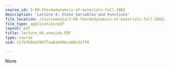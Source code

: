 ```yaml
---
course_id: 3-00-thermodynamics-of-materials-fall-2002
description: 'Lecture 4: State Variables and Functions'
file_location: /coursemedia/3-00-thermodynamics-of-materials-fall-2002/117bfb9da78477aa6a646bca60e32ff8_lecture_04_oneside.PDF
file_type: application/pdf
layout: pdf
title: lecture_04_oneside.PDF
type: course
uid: 117bfb9da78477aa6a646bca60e32ff8

---
```

None